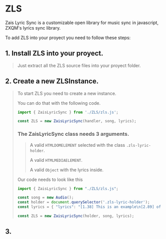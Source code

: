 # ZLS
Zais Lyric Sync is a customizable open library for music sync in javascript, ZXQM's lyrics sync library.

To add ZLS into your proyect you need to follow these steps:

## 1. Install ZLS into your proyect.
> Just extract all the ZLS source files into your proyect folder.


## 2. Create a new ZLSInstance.
> To start ZLS you need to create a new instance.
>
> You can do that with the following code.
> ```js
> import { ZaisLyricSync } from './ZLS/zls.js';
>
> const ZLS = new ZaisLyricSync(handler, song, lyrics);
> ```
>
> ### The ZaisLyricSync class needs 3 arguments.
> > A valid `HTMLDOMELEMENT` selected with the class `.zls-lyric-holder`.
> >
> > A valid `HTMLMEDIAELEMENT`.
> > 
> > A valid `Object` with the lyrics inside.
>
> Our code needs to look like this
> ```js
>import { ZaisLyricSync } from "./ZLS/zls.js";
>
>const song = new Audio();
>const holder = document.querySelector('.zls-lyric-holder');
>const lyrics = { "lyrics": "[1.38] This is an example\n[2.89] of zls\n[3.27]  " }
>
>const ZLS = new ZaisLyricSync(holder, song, lyrics);
> ```

## 3. 
